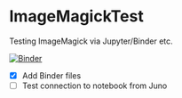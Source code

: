 # ImageMagickTest
Testing ImageMagick via Jupyter/Binder etc.

[![Binder](https://mybinder.org/badge_logo.svg)](https://mybinder.org/v2/gh/tektrip-biggles/ImageMagickTest.git/master)

 * [x] Add Binder files
 * [ ] Test connection to notebook from Juno